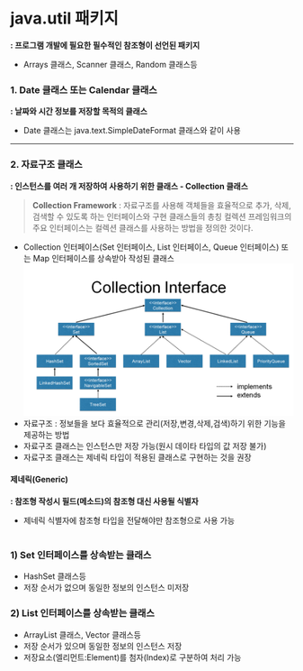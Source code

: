 # java.util 패키지
**: 프로그램 개발에 필요한 필수적인 참조형이 선언된 패키지**
- Arrays 클래스, Scanner 클래스, Random 클래스등

### 1. Date 클래스 또는 Calendar 클래스
**: 날짜와 시간 정보를 저장할 목적의 클래스**
- Date 클래스는 java.text.SimpleDateFormat 클래스와 같이 사용

---

### 2. 자료구조 클래스 
**: 인스턴스를 여러 개 저장하여 사용하기 위한 클래스 - Collection 클래스** 

> **Collection Framework** 
: 자료구조를 사용해 객체들을 효율적으로 추가, 삭제, 검색할 수 있도록 하는 인터페이스와 구현 클래스들의 총칭
> 컬렉션 프레임워크의 주요 인터페이스는 컬렉션 클래스를 사용하는 방법을 정의한 것이다.

- Collection 인터페이스(Set 인터페이스, List 인터페이스, Queue 인터페이스) 또는 Map 인터페이스를 상속받아 작성된 클래스
![CollectionInterface](./image/CollectionInterface.jpg)
- 자료구조 : 정보들을 보다 효율적으로 관리(저장,변경,삭제,검색)하기 위한 기능을 제공하는 방법
- 자료구조 클래스는 인스턴스만 저장 가능(원시 데이타 타입의 값 저장 불가)
- 자료구조 클래스는 제네릭 타입이 적용된 클래스로 구현하는 것을 권장

#### 제네릭(Generic) 
**: 참조형 작성시 필드(메소드)의 참조형 대신 사용될 식별자**
- 제네릭 식별자에 참조형 타입을 전달해야만 참조형으로 사용 가능    

#

### 1) Set 인터페이스를 상속받는 클래스 
- HashSet 클래스등
- 저장 순서가 없으며 동일한 정보의 인스턴스 미저장
    
### 2) List 인터페이스를 상속받는 클래스 
- ArrayList 클래스, Vector 클래스등  
- 저장 순서가 있으며 동일한 정보의 인스턴스 저장
- 저장요소(엘리먼트:Element)를 첨자(Index)로 구분하여 처리 가능